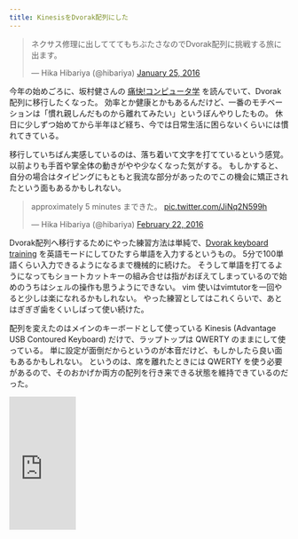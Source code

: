 ```yaml
---
title: KinesisをDvorak配列にした
---
```


<blockquote class="twitter-tweet" data-lang="en"><p lang="ja" dir="ltr">ネクサス修理に出してててもちぶたさなのでDvorak配列に挑戦する旅に出ます。</p>&mdash; Hika Hibariya (@hibariya) <a href="https://twitter.com/hibariya/status/691594786290008065">January 25, 2016</a></blockquote>
<script async src="//platform.twitter.com/widgets.js" charset="utf-8"></script>

今年の始めごろに、坂村健さんの [痛快!コンピュータ学](http://www.amazon.co.jp/gp/product/4087474283/ref=as_li_qf_sp_asin_il_tl?ie=UTF8&camp=247&creative=1211&creativeASIN=4087474283&linkCode=as2&tag=hibariya-22) を読んでいて、Dvorak 配列に移行したくなった。
効率とか健康とかもあるんだけど、一番のモチベーションは「慣れ親しんだものから離れてみたい」というぼんやりしたもの。
休日に少しずつ始めてから半年ほど経ち、今では日常生活に困らないくらいには慣れてきている。

移行していちばん実感しているのは、落ち着いて文字を打てているという感覚。
以前よりも手首や掌全体の動きがやや少なくなった気がする。
もしかすると、自分の場合はタイピングにもともと我流な部分があったのでこの機会に矯正されたという面もあるかもしれない。

<blockquote class="twitter-tweet" data-lang="en"><p lang="ja" dir="ltr">approximately 5 minutes まできた。 <a href="https://t.co/JiNq2N599h">pic.twitter.com/JiNq2N599h</a></p>&mdash; Hika Hibariya (@hibariya) <a href="https://twitter.com/hibariya/status/701908702681391105">February 22, 2016</a></blockquote>

Dvorak配列へ移行するためにやった練習方法は単純で、[Dvorak keyboard training](https://learn.dvorak.nl/?lang=en;lesson=5) を英語モードにしてひたすら単語を入力するというもの。
5分で100単語くらい入力できるようになるまで機械的に続けた。
そうして単語を打てるようになってもショートカットキーの組み合せは指がおぼえてしまっているので始めのうちはシェルの操作も思うようにできない。
vim 使いはvimtutorを一回やると少しは楽になれるかもしれない。
やった練習としてはこれくらいで、あとはぎぎぎ歯をくいしばって使い続けた。

配列を変えたのはメインのキーボードとして使っている Kinesis (Advantage USB Contoured Keyboard) だけで、ラップトップは QWERTY のままにして使っている。
単に設定が面倒だからというのが本音だけど、もしかしたら良い面もあるかもしれない。
というのは、席を離れたときには QWERTY を使う必要があるので、そのおかげか両方の配列を行き来できる状態を維持できているのだった。

<iframe src="http://rcm-fe.amazon-adsystem.com/e/cm?t=hibariya-22&o=9&p=8&l=as1&asins=4087474283&ref=qf_sp_asin_til&fc1=000000&IS2=1&lt1=_blank&m=amazon&lc1=0000FF&bc1=000000&bg1=FFFFFF&f=ifr" style="width:120px;height:240px;" scrolling="no" marginwidth="0" marginheight="0" frameborder="0"></iframe>
